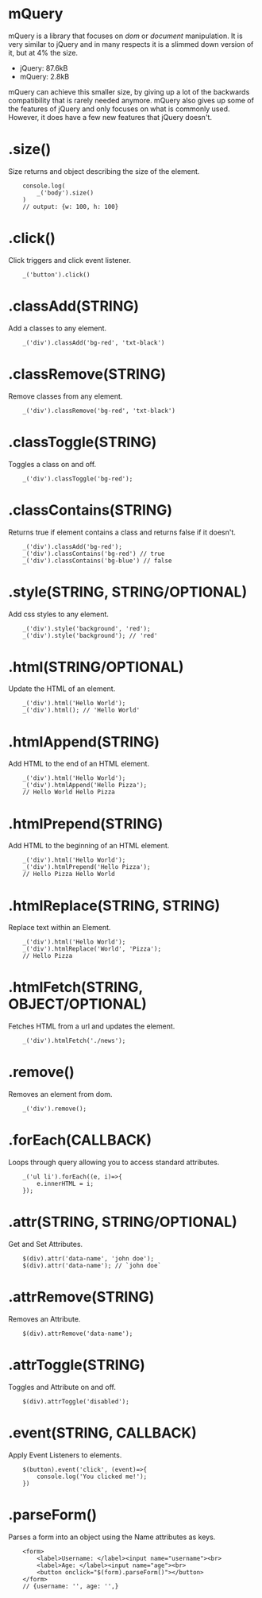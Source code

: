 # mQuery 

mQuery is a library that focuses on *dom* or *document* manipulation.
It is very similar to jQuery and in many respects it is a slimmed down version of it, but at 4% the size. 

* jQuery: 87.6kB
* mQuery: 2.8kB

mQuery can achieve this smaller size, by giving up a lot of the backwards compatibility that is rarely needed anymore.
mQuery also gives up some of the features of jQuery and only focuses on what is commonly used.
However, it does have a few new features that jQuery doesn't. 


# .size()

Size returns and object describing the size of the element.

```
    console.log(
        _('body').size()
    ) 
    // output: {w: 100, h: 100}
```

# .click()

Click triggers and click event listener.

```
    _('button').click()
```

# .classAdd(STRING)

Add a classes to any element.

```
    _('div').classAdd('bg-red', 'txt-black')
```

# .classRemove(STRING)

Remove classes from any element.

```
    _('div').classRemove('bg-red', 'txt-black')
```

# .classToggle(STRING)

Toggles a class on and off.

```
    _('div').classToggle('bg-red');
```

# .classContains(STRING)

Returns true if element contains a class and returns false if it doesn't.

```
    _('div').classAdd('bg-red');
    _('div').classContains('bg-red') // true
    _('div').classContains('bg-blue') // false
```

# .style(STRING, STRING/OPTIONAL)

Add css styles to any element.

```
    _('div').style('background', 'red');
    _('div').style('background'); // 'red'
```

# .html(STRING/OPTIONAL)

Update the HTML of an element.

```
    _('div').html('Hello World');
    _('div').html(); // 'Hello World'
```

# .htmlAppend(STRING)

Add HTML to the end of an HTML element.

```
    _('div').html('Hello World');
    _('div').htmlAppend('Hello Pizza');
    // Hello World Hello Pizza
```

# .htmlPrepend(STRING)

Add HTML to the beginning of an HTML element.

```
    _('div').html('Hello World');
    _('div').htmlPrepend('Hello Pizza');
    // Hello Pizza Hello World
```

# .htmlReplace(STRING, STRING)

Replace text within an Element.

```
    _('div').html('Hello World');
    _('div').htmlReplace('World', 'Pizza');
    // Hello Pizza
```

# .htmlFetch(STRING, OBJECT/OPTIONAL)

Fetches HTML from a url and updates the element.

```
    _('div').htmlFetch('./news');
```

# .remove()

Removes an element from dom.

```
    _('div').remove();
```

# .forEach(CALLBACK)

Loops through query allowing you to access standard attributes. 

```
    _('ul li').forEach((e, i)=>{
        e.innerHTML = i;
    });
```

# .attr(STRING, STRING/OPTIONAL)

Get and Set Attributes.

```
    $(div).attr('data-name', 'john doe');
    $(div).attr('data-name'); // `john doe`
```

# .attrRemove(STRING)

Removes an Attribute.

```
    $(div).attrRemove('data-name');
```

# .attrToggle(STRING)

Toggles and Attribute on and off.

```
    $(div).attrToggle('disabled');
```

# .event(STRING, CALLBACK)

Apply Event Listeners to elements.

```
    $(button).event('click', (event)=>{
        console.log('You clicked me!');
    })
```

# .parseForm()

Parses a form into an object using the Name attributes as keys.

```
    <form>
        <label>Username: </label><input name="username"><br>
        <label>Age: </label><input name="age"><br>
        <button onclick="$(form).parseForm()"></button>
    </form>
    // {username: '', age: '',}
```

